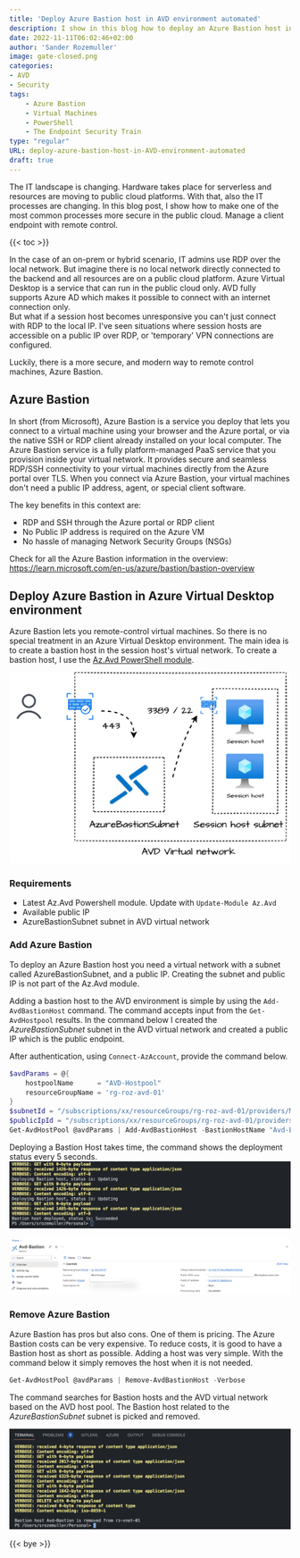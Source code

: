 ```yaml
---
title: 'Deploy Azure Bastion host in AVD environment automated'
description: I show in this blog how to deploy an Azure Bastion host into an existing AVD environment. Azure Bastion is a secure way to connect directly to virtual machines (session hosts). 
date: 2022-11-11T06:02:46+02:00
author: 'Sander Rozemuller'
image: gate-closed.png
categories:
- AVD
- Security
tags:
    - Azure Bastion
    - Virtual Machines
    - PowerShell
    - The Endpoint Security Train
type: "regular"
URL: deploy-azure-bastion-host-in-AVD-environment-automated
draft: true
---
```


The IT landscape is changing. Hardware takes place for serverless and resources are moving to public cloud platforms. With that, also the IT processes are changing. In this blog post, I show how to make one of the most common processes more secure in the public cloud. Manage a client endpoint with remote control. 

{{< toc >}}

In the case of an on-prem or hybrid scenario, IT admins use RDP over the local network. But imagine there is no local network directly connected to the backend and all resources are on a public cloud platform. Azure Virtual Desktop is a service that can run in the public cloud only. AVD fully supports Azure AD which makes it possible to connect with an internet connection only.  
But what if a session host becomes unresponsive you can't just connect with RDP to the local IP. I've seen situations where session hosts are accessible on a public IP over RDP, or 'temporary' VPN connections are configured.  

Luckily, there is a more secure, and modern way to remote control machines, Azure Bastion.

## Azure Bastion
In short (from Microsoft), Azure Bastion is a service you deploy that lets you connect to a virtual machine using your browser and the Azure portal, or via the native SSH or RDP client already installed on your local computer. The Azure Bastion service is a fully platform-managed PaaS service that you provision inside your virtual network. It provides secure and seamless RDP/SSH connectivity to your virtual machines directly from the Azure portal over TLS. When you connect via Azure Bastion, your virtual machines don't need a public IP address, agent, or special client software.

The key benefits in this context are: 

- RDP and SSH through the Azure portal or RDP client
- No Public IP address is required on the Azure VM
- No hassle of managing Network Security Groups (NSGs)

Check for all the Azure Bastion information in the overview: https://learn.microsoft.com/en-us/azure/bastion/bastion-overview

## Deploy Azure Bastion in Azure Virtual Desktop environment
Azure Bastion lets you remote-control virtual machines. So there is no special treatment in an Azure Virtual Desktop environment. The main idea is to create a bastion host in the session host's virtual network. To create a bastion host, I use the [Az.Avd PowerShell module](https://www.powershellgallery.com/packages/Az.Avd). 

![bastion-avd](bastion-avd.png)

### Requirements
- Latest Az.Avd Powershell module. Update with ```Update-Module Az.Avd```
- Available public IP
- AzureBastionSubnet subnet in AVD virtual network

### Add Azure Bastion
To deploy an Azure Bastion host you need a virtual network with a subnet called AzureBastionSubnet, and a public IP. Creating the subnet and public IP is not part of the Az.Avd module. 

Adding a bastion host to the AVD environment is simple by using the ```Add-AvdBastionHost``` command. The command accepts input from the ```Get-AvdHostpool``` results.  In the command below I created the *AzureBastionSubnet* subnet in the AVD virtual network and created a public IP which is the public endpoint. 

After authentication, using ```Connect-AzAccount```, provide the command below.
```powershell
$avdParams = @{
    hostpoolName      = "AVD-Hostpool"
    resourceGroupName = 'rg-roz-avd-01'
}
$subnetId = "/subscriptions/xx/resourceGroups/rg-roz-avd-01/providers/Microsoft.Network/virtualNetworks/rz-vnet-01/subnets/AzureBastionSubnet"
$publicIpId = "/subscriptions/xx/resourceGroups/rg-roz-avd-01/providers/Microsoft.Network/publicIPAddresses/pip-external-avd"
Get-AvdHostPool @avdParams | Add-AvdBastionHost -BastionHostName "Avd-Bastion" -SubnetId $subnetId -PublicIpId $publicIpId -Verbose
```
Deploying a Bastion Host takes time, the command shows the deployment status every 5 seconds. 
![deploy-bastion-host](deploy-bastion-host.png)

![avd-bastion-deploy-finished](avd-bastion-deploy-finished.png)

### Remove Azure Bastion
Azure Bastion has pros but also cons. One of them is pricing. The Azure Bastion costs can be very expensive. To reduce costs, it is good to have a Bastion host as short as possible. Adding a host was very simple. With the command below it simply removes the host when it is not needed. 

```powershell
Get-AvdHostPool @avdParams | Remove-AvdBastionHost -Verbose
```

The command searches for Bastion hosts and the AVD virtual network based on the AVD host pool. The Bastion host related to the  *AzureBastionSubnet* subnet is picked and removed.

![remove-avd-bastion](remove-avd-bastion.png)

{{< bye >}}